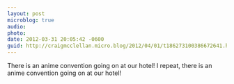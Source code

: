 ```yaml
---
layout: post
microblog: true
audio: 
photo: 
date: 2012-03-31 20:05:42 -0600
guid: http://craigmcclellan.micro.blog/2012/04/01/t186273100386672641.html
---
```

There is an anime convention going on at our hotel! I repeat, there is an anime convention going on at our hotel!
